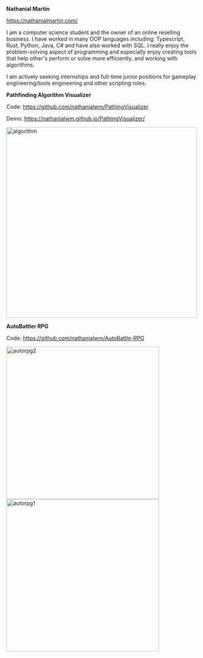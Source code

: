 **Nathanial Martin**

https://nathanialmartin.com/

I am a computer science student and the owner of an online reselling business. I have worked in many OOP languages including: Typescript, Rust, Python, Java, C# and have also worked with SQL. I really enjoy the problem-solving aspect of programming and especially enjoy creating tools that help other's perform or solve more efficiently, and working with algorithms.

I am actively seeking internships and full-time junior positions for gameplay engineering/tools engineering and other scripting roles.

**Pathfinding Algorithm Visualizer**

Code: https://github.com/nathanialwm/PathingVisualizer

Demo: https://nathanialwm.github.io/PathingVisualizer/

<img src="https://github.com/user-attachments/assets/68c41408-9ab1-4350-92cb-c0b49c361d4a" alt="algorithm" width="500"/>


**AutoBattler RPG**

Code: https://github.com/nathanialwm/AutoBattle-RPG

<img src="https://github.com/user-attachments/assets/7411e903-44a3-4fea-9956-fd5d8603a84b" alt="autorpg2" width="400"/>
<img src="https://github.com/user-attachments/assets/a4049640-5939-4bd7-87b0-362ed619d441" alt="autorpg1" width="400"/>

